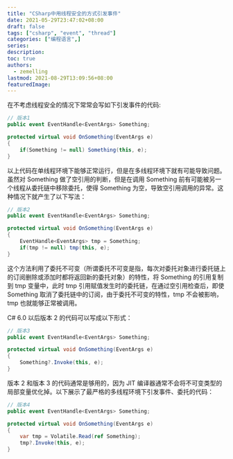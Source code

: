 ```yaml
---
title: "CSharp中用线程安全的方式引发事件"
date: 2021-05-29T23:47:02+08:00
draft: false
tags: ["csharp", "event", "thread"]
categories: ["编程语言",]
series:
description:
toc: true
authors:
  - zemelling
lastmod: 2021-08-29T13:09:56+08:00
featuredImage:
---
```


在不考虑线程安全的情况下常常会写如下引发事件的代码:

```c#
// 版本1
public event EventHandle<EventArgs> Something;

protected virtual void OnSomething(EventArgs e)
{
    if(Something != null) Something(this, e);
}
```

以上代码在单线程环境下能够正常运行，但是在多线程环境下就有可能导致问题。虽然对 Something 做了空引用的判断，但是在调用 Something 前有可能被另一个线程从委托链中移除委托，使得 Something 为空，导致空引用调用的异常。这种情况下就产生了以下写法：

```c#
// 版本2
public event EventHandle<EventArgs> Something;

protected virtual void OnSomething(EventArgs e)
{
    EventHandle<EventArgs> tmp = Something;
    if(tmp != null) tmp(this, e);
}
```

这个方法利用了委托不可变（所谓委托不可变是指，每次对委托对象进行委托链上的订阅删除或添加时都将返回新的委托对象）的特性，将 Something 的引用复制到 tmp 变量中，此时 tmp 引用赋值发生时的委托链，在通过空引用检查后，即使 Something 取消了委托链中的订阅，由于委托不可变的特性，tmp 不会被影响，tmp 也就能够正常被调用。

C# 6.0 以后版本 2 的代码可以写成以下形式：

```c#
// 版本3
public event EventHandle<EventArgs> Something;

protected virtual void OnSomething(EventArgs e)
{
    Something?.Invoke(this, e);
}
```

版本 2 和版本 3 的代码通常是够用的，因为 JIT 编译器通常不会将不可变类型的局部变量优化掉。以下展示了最严格的多线程环境下引发事件、委托的代码：

```c#
// 版本4
public event EventHandle<EventArgs> Something;

protected virtual void OnSomething(EventArgs e)
{
    var tmp = Volatile.Read(ref Something);
    tmp?.Invoke(this, e);
}
```